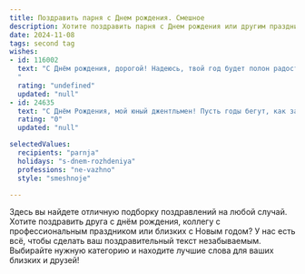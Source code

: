 ```yaml
---
title: Поздравить парня c Днем рождения. Смешное
description: Хотите поздравить парня c Днем рождения или другим праздником? Наш ИИ создаст незабываемое поздравление, а вы обязательно выделитесь среди других.  
date: 2024-11-08
tags: second tag
wishes:
- id: 116002
  text: "С Днём рождения, дорогой! Надеюсь, твой год будет полон радости, успехов и минимальным количеством  случайных встреч с бывшей! Пусть все твои мечты сбудутся, а если нет — ну и ладно, зато будет о чем посмеяться!  Желаю тебе крепкого здоровья,  острого ума и  неиссякаемого чувства юмора — чтобы даже в самых неловких ситуациях ты мог найти повод для смеха!
  "
  rating: "undefined"
  updated: "null"
- id: 24635
  text: "С Днём Рождения, мой юный джентльмен! Пусть годы бегут, как зайцы от волка, но твоя молодость остаётся непоколебимой, как стакан водки на новогоднем столе. Пусть каждый день приносит тебе новые приключения, словно эпизод из \"Игры престолов\", но без кровавых баталий (ну, или хотя бы с меньшим количеством крови). Желаю, чтобы твои мечты взлетели выше, чем ракета SpaceX, и чтобы ты всегда находил время для смеха и друзей, ведь в конце концов, мы живем всего один раз – так давай же сделаем это незабываемо! С днем рождения, друг мой!"
  rating: "0"
  updated: "null"

selectedValues:
  recipients: "parnja"
  holidays: "s-dnem-rozhdeniya"
  professions: "ne-vazhno"
  style: "smeshnoje"

---
```


Здесь вы найдете отличную подборку поздравлений на любой случай. 
Хотите поздравить друга с днём рождения, коллегу с профессиональным праздником или близких с Новым годом? У нас есть всё, чтобы сделать ваш поздравительный текст незабываемым. Выбирайте нужную категорию и находите лучшие слова для ваших близких и друзей!
